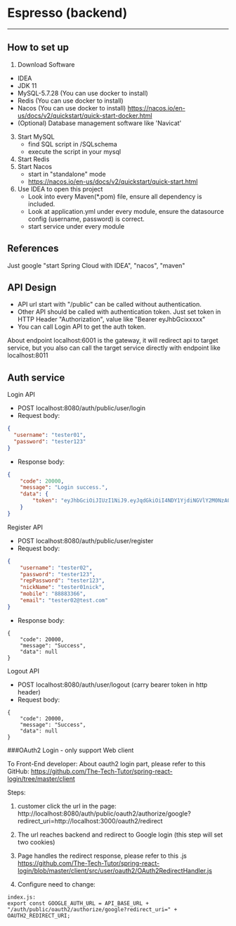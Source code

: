# Espresso (backend)
***
## How to set up
1. Download Software
  - IDEA
  - JDK 11
  - MySQL-5.7.28 (You can use docker to install)
  - Redis (You can use docker to install)
  - Nacos (You can use docker to install) https://nacos.io/en-us/docs/v2/quickstart/quick-start-docker.html
  - (Optional) Database management software like 'Navicat'
3. Start MySQL
   - find SQL script in /SQLschema
   - execute the script in your mysql
4. Start Redis
5. Start Nacos
   - start in "standalone" mode
   - https://nacos.io/en-us/docs/v2/quickstart/quick-start.html
6. Use IDEA to open this project
   - Look into every Maven(*.pom) file, ensure all dependency is included.
   - Look at application.yml under every module, ensure the datasource config (username, password) is correct.
   - start service under every module

## References
Just google "start Spring Cloud with IDEA", "nacos", "maven"

## API Design
- API url start with "/public" can be called without authentication.
- Other API should be called with authentication token. Just set token in HTTP Header "Authorization", value like "Bearer eyJhbGcixxxxx"
- You can call Login API to get the auth token.

About endpoint
localhost:6001 is the gateway, it will redirect api to target service,
but you also can call the target service directly with endpoint like
localhost:8011
## Auth service
Login API
   - POST localhost:8080/auth/public/user/login
   - Request body:
```json
{
  "username": "tester01",
  "password": "tester123"
}
```
- Response body:
```json
{
    "code": 20000,
    "message": "Login success.",
    "data": {
        "token": "eyJhbGciOiJIUzI1NiJ9.eyJqdGkiOiI4NDY1YjdiNGVlY2M0NzA0YjllZmE4NzljMzhhYTAxMiIsInN1YiI6IjE1ODY3MDAxMjY0MDQ1NzExMzciLCJpc3MiOiJ5ZGxjbGFzcyIsImlhdCI6MTY2NzE4MjkwOSwiZXhwIjoxNjY3MTg2NTA5fQ.GJe6qZnyNqQ6sFCKc1i-iiwIo4qgEcY6rssV8TPz-yQ"
    }
}
```
Register API
- POST localhost:8080/auth/public/user/register
- Request body:
```json
{
    "username": "tester02",
    "password": "tester123",
    "repPassword": "tester123",
    "nickName": "tester01nick",
    "mobile": "88883366",
    "email": "tester02@test.com"
}
```
- Response body:
```
{
    "code": 20000,
    "message": "Success",
    "data": null
}
```
Logout API
- POST localhost:8080/auth/user/logout (carry bearer token in http header)
- Request body:
```
{
    "code": 20000,
    "message": "Success",
    "data": null
}
```
###OAuth2 Login - only support Web client

To Front-End developer:
About oauth2 login part, please refer to this GitHub:
https://github.com/The-Tech-Tutor/spring-react-login/tree/master/client

Steps:
1. customer click the url in the page:
http://localhost:8080/auth/public/oauth2/authorize/google?redirect_uri=http://localhost:3000/oauth2/redirect

2. The url reaches backend and redirect to Google login (this step will set two cookies)
3. Page handles the redirect response, please refer to this .js
   https://github.com/The-Tech-Tutor/spring-react-login/blob/master/client/src/user/oauth2/OAuth2RedirectHandler.js
4. Configure need to change:
```
index.js:
export const GOOGLE_AUTH_URL = API_BASE_URL + "/auth/public/oauth2/authorize/google?redirect_uri=" + OAUTH2_REDIRECT_URI;
```
